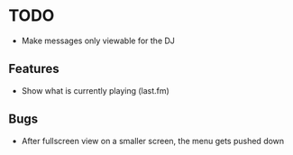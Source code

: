 # TODO
* Make messages only viewable for the DJ

## Features
* Show what is currently playing (last.fm)

## Bugs
* After fullscreen view on a smaller screen, the menu gets pushed down